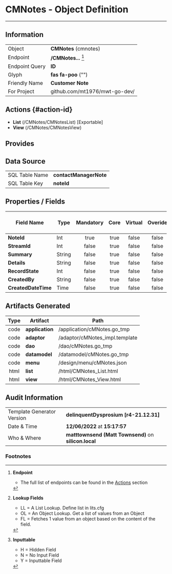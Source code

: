 # **CMNotes** - Object Definition
---
##  Information
|   |   |
|---|---|
|Object         |**CMNotes** (cmnotes) |
|Endpoint 	    |**/CMNotes...** [^1]|
|Endpoint Query |**ID**|
Glyph|**fas fa-poo** ("")
Friendly Name|**Customer Note**|
|For Project    |github.com/mt1976/mwt-go-dev/|

##  Actions {#action-id}
* **List** (/CMNotes/CMNotesList) [Exportable]
* **View** (/CMNotes/CMNotesView)











##  Provides







##  Data Source 
|   |   |
|---|---|
SQL Table Name       | **contactManagerNote**
SQL Table Key | **noteId**



##  Properties / Fields
| Field Name| Type | Mandatory | Core | Virtual | Overide | Lookup [^2]| Lookup Object      | Lookup Field Source         | Lookup Return Value                | Inputable [^3]|DB Column|Default Value|
| -- | --  | :--: | :--: | :--: |:--: |:--: |:--: |-- |-- |:--: |-- | --|
|**NoteId**|Int|true|true|false|false|||||Y|noteId|0|
|**StreamId**|Int|false|true|false|false|||||Y|streamId|0|
|**Summary**|String|false|true|false|false|||||Y|summary||
|**Details**|String|false|true|false|false|||||Y|details||
|**RecordState**|Int|false|true|false|false|||||Y|recordState|0|
|**CreatedBy**|String|false|true|false|false|||||Y|createdBy||
|**CreatedDateTime**|Time|false|true|false|false|||||Y|createdDateTime||


##  Artifacts Generated
| Type | Artifact | Path|
| :--: | -- | -- |
| code | **application** | /application/cMNotes.go_tmp |
| code | **adaptor** | /adaptor/cMNotes_impl.template |
| code | **dao** | /dao/cMNotes.go_tmp |
| code | **datamodel** | /datamodel/cMNotes.go_tmp |
| code | **menu** | /design/menu/cMNotes.json |
| html | **list** | /html/CMNotes_List.html |
| html | **view** | /html/CMNotes_View.html |


## Audit Information
|   |   |
|---|---|
Template Generator Version   | **delinquentDysprosium [r4-21.12.31]**
Date & Time		     | **12/06/2022** at **15:17:57**
Who & Where		     | **matttownsend (Matt Townsend)** on **silicon.local**

### Footnotes
[^1]: **Endpoint**
    * The full list of endpoints can be found in the [Actions](#action-id) section
[^2]: **Lookup Fields**
    * LL = A List Lookup. Define list in lits.cfg
    * OL = An Object Lookup. Get a list of values from an Object
    * FL = Fetches 1 value from an object based on the content of the field. 
[^3]: **Inputtable**   
    * H = Hidden Field
    * N = No Input Field
    * Y = Inputtable Field